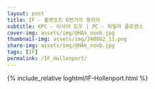 ```yaml
---
layout: post
title: IF - 홀랜포트 6번가의 용의자
subtitle: KPC - 이사야 도우 | PC - 파빌라 플로렌스
cover-img: assets/img/@HAk_nonb.jpg
thumbnail-img: assets/img/240602_11.png
share-img: assets/img/@HAk_nonb.jpg
tags: [IF]
permalink: /IF_Hollenport/
---
```



{% include_relative loghtml/IF-Hollenport.html %}
